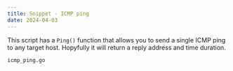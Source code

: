 ```yaml
---
title: Snippet - ICMP ping
date: 2024-04-03
---
```


This script has a `Ping()` function that allows you to send a single ICMP ping
to any target host. Hopyfully it will return a reply address and time duration.

```include
icmp_ping.go
```
